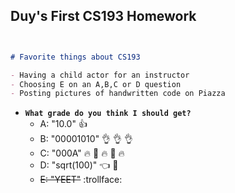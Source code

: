 ## Duy's First CS193 Homework




```markdown


# Favorite things about CS193

- Having a child actor for an instructor 	
- Choosing E on an A,B,C or D question 
- Posting pictures of handwritten code on Piazza 


  ```

- **`What grade do you think I should get?`** 
  - A: "10.0" :+1:
  - B: "00001010" :ok_hand: :ok_hand: :ok_hand:
  - C: "000A" :fire: :muscle: :fire: :muscle: :fire:
  - D: "sqrt(100)" :point_left: :pray:
  - ~~E: "YEET"~~ :trollface:
